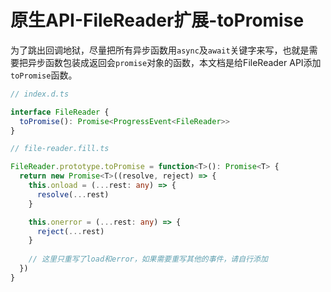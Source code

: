 # 原生API-FileReader扩展-toPromise

为了跳出回调地狱，尽量把所有异步函数用`async`及`await`关键字来写，也就是需要把异步函数包装成返回会`promise`对象的函数，本文档是给FileReader API添加`toPromise`函数。

```typescript
// index.d.ts

interface FileReader {
  toPromise(): Promise<ProgressEvent<FileReader>>
}
```

```typescript
// file-reader.fill.ts

FileReader.prototype.toPromise = function<T>(): Promise<T> {
  return new Promise<T>((resolve, reject) => {
    this.onload = (...rest: any) => {
      resolve(...rest)
    }

    this.onerror = (...rest: any) => {
      reject(...rest)
    }
    
    // 这里只重写了load和error，如果需要重写其他的事件，请自行添加
  })
}
```



